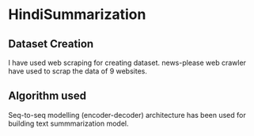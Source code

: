 # HindiSummarization
## Dataset Creation
I have used web scraping for creating dataset. news-please web crawler have used to scrap the data of 9 websites.
## Algorithm used
Seq-to-seq modelling (encoder-decoder) architecture has been used for building text summmarization model. 
